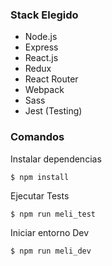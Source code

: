 
### Stack Elegido

* Node.js
* Express
* React.js
* Redux
* React Router
* Webpack
* Sass
* Jest (Testing)

### Comandos

Instalar dependencias

```
$ npm install
```

Ejecutar Tests

```
$ npm run meli_test
```

Iniciar entorno Dev

```
$ npm run meli_dev
```

